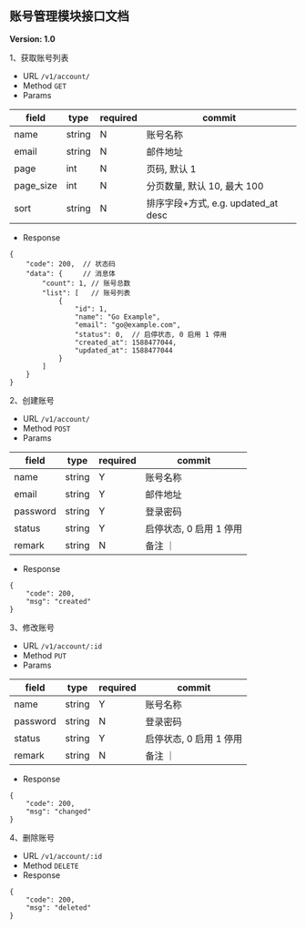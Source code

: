 
## 账号管理模块接口文档

**Version: 1.0**

1、获取账号列表

* URL `/v1/account/`
* Method `GET`
* Params

|   field    |  type  | required | commit |
| ---------- | ------ | -------- | ------ |
| name       | string | N | 账号名称 |
| email      | string | N | 邮件地址 |
| page       | int    | N | 页码, 默认 1 |
| page_size  | int    | N | 分页数量, 默认 10, 最大 100 |
| sort       | string | N | 排序字段+方式, e.g. updated_at desc |

* Response

```json5
{
    "code": 200,  // 状态码
    "data": {     // 消息体
        "count": 1, // 账号总数
        "list": [   // 账号列表
            {
                "id": 1,
                "name": "Go Example",
                "email": "go@example.com",
                "status": 0,  // 启停状态, 0 启用 1 停用
                "created_at": 1588477044,
                "updated_at": 1588477044
            }
        ]
    }
}
```

2、创建账号

* URL `/v1/account/`
* Method `POST`
* Params

|   field    |  type  | required | commit |
| ---------- | ------ | -------- | ------ |
| name       | string | Y | 账号名称 |
| email      | string | Y | 邮件地址 |
| password   | string | Y | 登录密码 |
| status     | string | Y | 启停状态, 0 启用 1 停用 |
| remark     | string | N | 备注 ｜

* Response

```json5
{
    "code": 200,
    "msg": "created"
}
```

3、修改账号

* URL `/v1/account/:id`
* Method `PUT`
* Params

|   field    |  type  | required | commit |
| ---------- | ------ | -------- | ------ |
| name       | string | Y | 账号名称 |
| password   | string | N | 登录密码 |
| status     | string | Y | 启停状态, 0 启用 1 停用 |
| remark     | string | N | 备注 ｜

* Response

```json5
{
    "code": 200,
    "msg": "changed"
}
```

4、删除账号

* URL `/v1/account/:id`
* Method `DELETE`
* Response

```json5
{
    "code": 200,
    "msg": "deleted"
}
```

